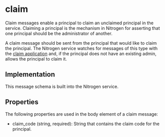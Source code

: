 # claim

Claim messages enable a principal to claim an unclaimed principal in the service.  Claiming a principal is the mechanism in Nitrogen for asserting that one principal should be the administrator of another.

A claim message should be sent from the principal that would like to claim the principal.  The Nitrogen service watches for messages of this type with the [claim application](https://github.com/nitrogenjs/service/blob/master/agents/claim.js) and, if the principal does not have an existing admin, allows the principal to claim it.

## Implementation

This message schema is built into the Nitrogen service.

## Properties

The following properties are used in the body element of a claim message:

* claim_code (string, required): String that contains the claim code for the principal.